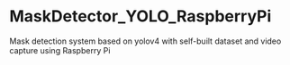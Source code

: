 # MaskDetector_YOLO_RaspberryPi
Mask detection system based on yolov4 with self-built dataset and video capture using Raspberry Pi

